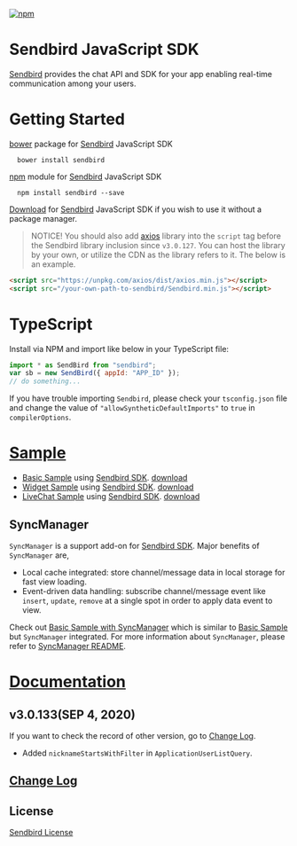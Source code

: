 [![npm](https://img.shields.io/npm/v/sendbird.svg?style=popout&colorB=red)](https://www.npmjs.com/package/sendbird)

# Sendbird JavaScript SDK

[Sendbird](https://sendbird.com) provides the chat API and SDK for your app enabling real-time communication among your users.

# Getting Started

[bower](http://bower.io) package for [Sendbird](https://sendbird.com) JavaScript SDK

      bower install sendbird

[npm](https://www.npmjs.com/package/sendbird) module for [Sendbird](https://sendbird.com) JavaScript SDK

      npm install sendbird --save

[Download](https://github.com/sendbird/Sendbird-SDK-JavaScript) for [Sendbird](https://sendbird.com) JavaScript SDK if you wish to use it without a package manager.

> NOTICE! You should also add [axios](https://github.com/axios/axios) library into the `script` tag before the Sendbird library inclusion since `v3.0.127`. You can host the library by your own, or utilize the CDN as the library refers to it. The below is an example.

```html
<script src="https://unpkg.com/axios/dist/axios.min.js"></script>
<script src="/your-own-path-to-sendbird/Sendbird.min.js"></script>
```

# TypeScript

Install via NPM and import like below in your TypeScript file:

```javascript
import * as SendBird from "sendbird";
var sb = new SendBird({ appId: "APP_ID" });
// do something...
```

If you have trouble importing `Sendbird`, please check your `tsconfig.json` file and change the value of `"allowSyntheticDefaultImports"` to `true` in `compilerOptions`.

# [Sample](https://github.com/sendbird/Sendbird-JavaScript)

- [Basic Sample](https://sample.sendbird.com/basic) using [Sendbird SDK](https://github.com/sendbird/Sendbird-SDK-JavaScript). [download](https://github.com/sendbird/Sendbird-JavaScript/tree/master/web-sample)
- [Widget Sample](https://sample.sendbird.com/widget) using [Sendbird SDK](https://github.com/sendbird/Sendbird-SDK-JavaScript). [download](https://github.com/sendbird/Sendbird-JavaScript/tree/master/web-widget)
- [LiveChat Sample](https://sample.sendbird.com/livechat) using [Sendbird SDK](https://github.com/sendbird/Sendbird-SDK-JavaScript). [download](https://github.com/sendbird/Sendbird-JavaScript/tree/master/web-live-chat)

## SyncManager

`SyncManager` is a support add-on for [Sendbird SDK](https://github.com/sendbird/Sendbird-SDK-JavaScript). Major benefits of `SyncManager` are,

- Local cache integrated: store channel/message data in local storage for fast view loading.
- Event-driven data handling: subscribe channel/message event like `insert`, `update`, `remove` at a single spot in order to apply data event to view.

Check out [Basic Sample with SyncManager](https://github.com/sendbird/Sendbird-JavaScript/tree/master/web-basic-sample-syncmanager) which is similar to [Basic Sample](https://sample.sendbird.com/basic) but `SyncManager` integrated. For more information about `SyncManager`, please refer to [SyncManager README](https://github.com/sendbird/sendbird-syncmanager-javascript/blob/master/README.md).

# [Documentation](https://docs.sendbird.com/javascript)

## v3.0.133(SEP 4, 2020)

If you want to check the record of other version, go to [Change Log](https://github.com/sendbird/Sendbird-SDK-JavaScript/blob/master/CHANGELOG.md).

- Added `nicknameStartsWithFilter` in `ApplicationUserListQuery`.

## [Change Log](https://github.com/sendbird/Sendbird-SDK-JavaScript/blob/master/CHANGELOG.md)

## License

[Sendbird License](https://github.com/sendbird/Sendbird-SDK-JavaScript/blob/master/LICENSE.md)
